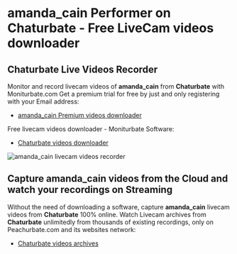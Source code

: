 # amanda_cain Performer on Chaturbate - Free LiveCam videos downloader

## Chaturbate Live Videos Recorder

Monitor and record livecam videos of **amanda_cain** from **Chaturbate** with Moniturbate.com
Get a premium trial for free by just and only registering with your Email address:
* [amanda_cain Premium videos downloader](https://moniturbate.com/request-demo-licence-key.html)

Free livecam videos downloader - Moniturbate Software:
* [Chaturbate videos downloader](https://moniturbate.com/moniturbate-download-software.html)

![amanda_cain livecam videos recorder](https://peachurnet.com/templates/moniturbate-software.png)


## Capture amanda_cain videos from the Cloud and watch your recordings on Streaming

Without the need of downloading a software, capture **amanda_cain** livecam videos from **Chaturbate** 100% online.
Watch Livecam archives from **Chaturbate** unlimitedly from thousands of existing recordings, only on Peachurbate.com and its websites network:
* [Chaturbate videos archives](https://peachurnet.com/)